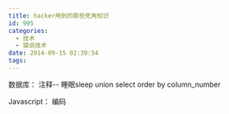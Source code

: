 ```yaml
---
title: hacker用到的那些死角知识
id: 995
categories:
  - 技术
  - 猿说技术
date: 2014-09-15 02:39:54
tags:
---
```


数据库：
注释--
睡眠sleep
union select
order by  column_number

Javascript：
编码